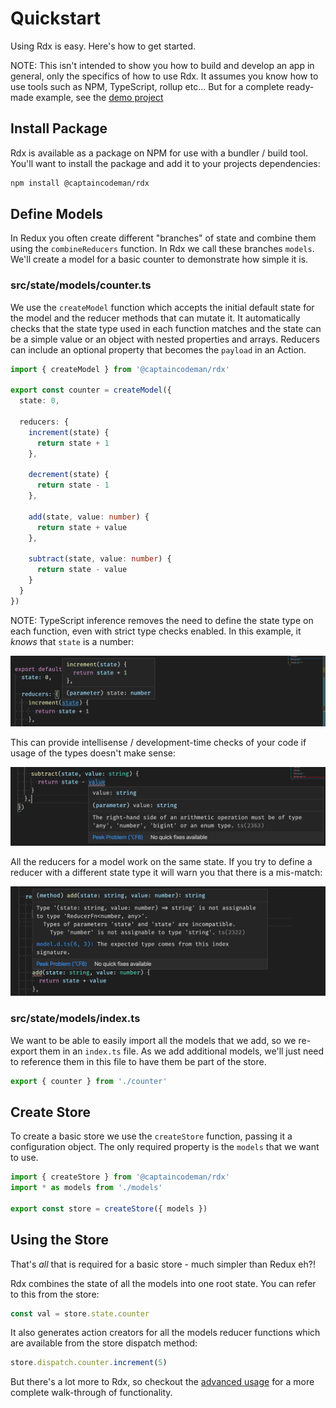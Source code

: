 # Quickstart

Using Rdx is easy. Here's how to get started.

NOTE: This isn't intended to show you how to build and develop an app in general, only the specifics of how to use Rdx. It assumes you know how to use tools such as NPM, TypeScript, rollup etc... But for a complete ready-made example, see the [demo project](https://github.com/CaptainCodeman/rdx-demo/)

## Install Package

Rdx is available as a package on NPM for use with a bundler / build tool. You'll want to install the package and add it to your projects dependencies:

```bash
npm install @captaincodeman/rdx
```

## Define Models

In Redux you often create different "branches" of state and combine them using the `combineReducers` function. In Rdx we call these branches `models`. We'll create a model for a basic counter to demonstrate how simple it is.

### src/state/models/counter.ts

We use the `createModel` function which accepts the initial default state for the model and the reducer methods that can mutate it. It automatically checks that the state type used in each function matches and the state can be a simple value or an object with nested properties and arrays. Reducers can include an optional property that becomes the `payload` in an Action.

```ts
import { createModel } from '@captaincodeman/rdx'

export const counter = createModel({
  state: 0,

  reducers: {
    increment(state) {
      return state + 1
    },

    decrement(state) {
      return state - 1
    },

    add(state, value: number) {
      return state + value
    },

    subtract(state, value: number) {
      return state - value
    }
  }
})
```

NOTE: TypeScript inference removes the need to define the state type on each function, even with strict type checks enabled. In this example, it _knows_ that `state` is a number:

![](reducer-state-inference.png)

This can provide intellisense / development-time checks of your code if usage of the types doesn't make sense:

![](reducer-state-typing.png)

All the reducers for a model work on the same state. If you try to define a reducer with a different state type it will warn you that there is a mis-match:

![](reducer-state-mismatch.png)

### src/state/models/index.ts

We want to be able to easily import all the models that we add, so we re-export them in an `index.ts` file. As we add additional models, we'll just need to reference them in this file to have them be part of the store.

```ts
export { counter } from './counter'
```

## Create Store

To create a basic store we use the `createStore` function, passing it a configuration object. The only required property is the `models` that we want to use.

```ts
import { createStore } from '@captaincodeman/rdx'
import * as models from './models'

export const store = createStore({ models })
```

## Using the Store

That's _all_ that is required for a basic store - much simpler than Redux eh?!

Rdx combines the state of all the models into one root state. You can refer to this from the store:

```ts
const val = store.state.counter
```

It also generates action creators for all the models reducer functions which are available from the store dispatch method:

```ts
store.dispatch.counter.increment(5)
```

But there's a lot more to Rdx, so checkout the [advanced usage](advanced) for a more complete walk-through of functionality.